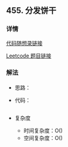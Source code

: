 ## 455. 分发饼干

### 详情

[代码随想录链接](https://programmercarl.com/0455.%E5%88%86%E5%8F%91%E9%A5%BC%E5%B9%B2.html)

[Leetcode 题目链接](https://leetcode.cn/problems/assign-cookies/description/)

### 解法

####

- 思路：

- 代码：

  ```js

  ```

- 复杂度

  - 时间复杂度：O()
  - 空间复杂度：O()
